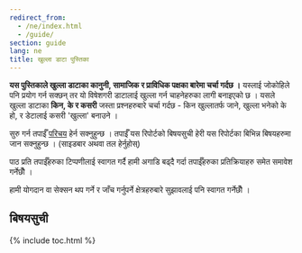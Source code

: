 ```yaml
---
redirect_from:
  - /ne/index.html
  - /guide/
section: guide
lang: ne
title: खुल्ला डाटा पुस्तिका
---
```

**यस पुस्तिकाले खुल्ला डाटाका कानुनी, सामाजिक र प्राविधिक पक्षका बारेमा चर्चा गर्दछ ।** यस्लाई जोकोहिले पनि प्रयोग गर्न सक्छन् तर यो विषेशगरी डाटालाई खुल्ला गर्न चाहनेहरुका लागी बनाइएको छ । यसले खुल्ला डाटाका **किन, के र कसरी** जस्ता प्रश्नहरुबारे चर्चा गर्दछ - किन खुल्लातर्फ जाने, खुल्ला भनेको के हो, र डेटालाई कसरी 'खुल्ला' बनाउने ।

सुरु गर्न तपाईँ [परिचय](/introduction) हेर्न सक्नुहुन्छ । तपाईँ यस रिपोर्टको बिषयसुची हेरी यस रिपोर्टका बिभिन्न बिषयहरुमा जान सक्नुहुन्छ । (साइडबार अथवा तल हेर्नुहोस्)

पाठ प्रति तपाईँहरुका टिप्पणीलाई स्वागत गर्दै हामी अगाडि बढ्दै गर्दा तपाईँहरुका प्रतिक्रियाहरु समेत समावेश गर्नेछौँ ।

हामी योगदान वा सेक्सन थप गर्ने र जाँच गर्नुपर्ने क्षेत्रहरुबारे सुझावलाई पनि स्वागत गर्नेछौँ ।

## बिषयसुची

{% include toc.html %} 
